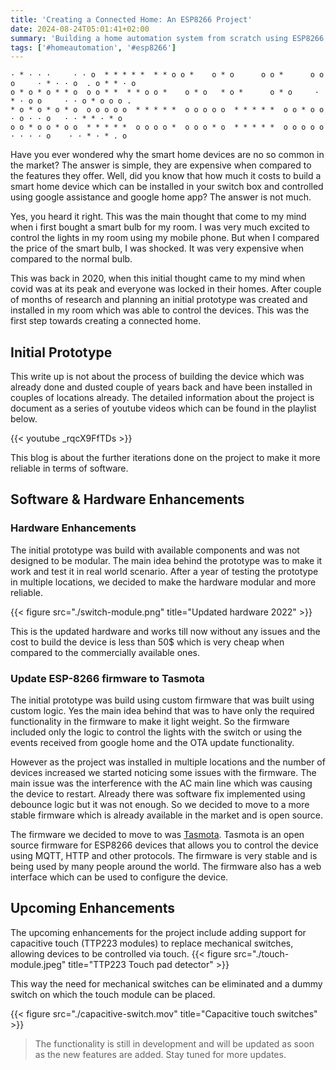 ```yaml
---
title: 'Creating a Connected Home: An ESP8266 Project'
date: 2024-08-24T05:01:41+02:00
summary: 'Building a home automation system from scratch using ESP8266 with google home integration'
tags: ['#homeautomation', '#esp8266']
---
```


```goat
· * · · ·     · · o  * * * * *  * * o o *    o * o      o o *      o o o     · * · · o  . o * * · o
o * o * o * * o  o o * *  * * o o *    o * o   * o *      o * o     · * · o o     · · o * o o o .
* o * o * o * o  o o o o o  * * * * *  o o o o o  * * * * *  o o * o o  · o · · o   · · * * · * o
o o * o o * o o  * * * * *  o o o o *  o o o * o  * * * * *  o o o o o  · · · · o    · · * · * . o
```

Have you ever wondered why the smart home devices are no so common in the market? The answer is simple, they are expensive when compared to the features they offer. Well, did you know that how much it costs to build a smart home device which can be installed in your switch box and controlled using google assistance and google home app? The answer is not much.

Yes, you heard it right. This was the main thought that come to my mind when i first bought a smart bulb for my room. I was very much excited to control the lights in my room using my mobile phone. But when I compared the price of the smart bulb, I was shocked. It was very expensive when compared to the normal bulb.

This was back in 2020, when this initial thought came to my mind when covid was at its peak and everyone was locked in their homes. After couple of months of research and planning an initial prototype was created and installed in my room which was able to control the devices. This was the first step towards creating a connected home.

## Initial Prototype

This write up is not about the process of building the device which was already done and dusted couple of years back and have been installed in couples of locations already. The detailed information about the project is document as a series of youtube videos which can be found in the playlist below.

{{< youtube _rqcX9FfTDs >}}

This blog is about the further iterations done on the project to make it more reliable in terms of software.

## Software & Hardware Enhancements

### Hardware Enhancements

The initial prototype was build with available components and was not designed to be modular. The main idea behind the prototype was to make it work and test it in real world scenario. After a year of testing the prototype in multiple locations, we decided to make the hardware modular and more reliable.

{{< figure src="./switch-module.png" title="Updated hardware 2022" >}}

This is the updated hardware and works till now without any issues and the cost to build the device is less than 50$ which is very cheap when compared to the commercially available ones.

### Update ESP-8266 firmware to Tasmota

The initial prototype was build using custom firmware that was built using custom logic. Yes the main idea behind that was to have only the required functionality in the firmware to make it light weight. So the firmware included only the logic to control the lights with the switch or using the events received from google home and the OTA update functionality.

However as the project was installed in multiple locations and the number of devices increased we started noticing some issues with the firmware. The main issue was the interference with the AC main line which was causing the device to restart. Already there was software fix implemented using debounce logic but it was not enough. So we decided to move to a more stable firmware which is already available in the market and is open source.

The firmware we decided to move to was [Tasmota](https://tasmota.github.io/docs/). Tasmota is an open source firmware for ESP8266 devices that allows you to control the device using MQTT, HTTP and other protocols. The firmware is very stable and is being used by many people around the world. The firmware also has a web interface which can be used to configure the device.

## Upcoming Enhancements

The upcoming enhancements for the project include adding support for capacitive touch (TTP223 modules) to replace mechanical switches, allowing devices to be controlled via touch.
{{< figure src="./touch-module.jpeg"  title="TTP223 Touch pad detector" >}}

This way the need for mechanical switches can be eliminated and a dummy switch on which the touch module can be placed.

{{< figure src="./capacitive-switch.mov" title="Capacitive touch switches" >}}

> The functionality is still in development and will be updated as soon as the new features are added. Stay tuned for more updates.
